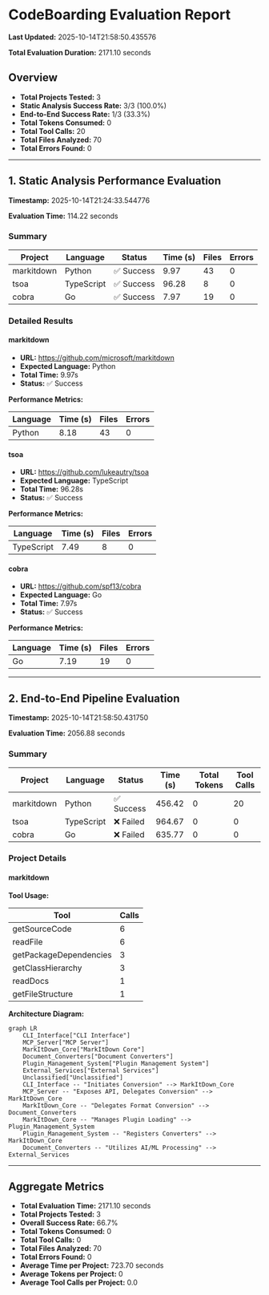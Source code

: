 # CodeBoarding Evaluation Report

**Last Updated:** 2025-10-14T21:58:50.435576

**Total Evaluation Duration:** 2171.10 seconds

## Overview

- **Total Projects Tested:** 3
- **Static Analysis Success Rate:** 3/3 (100.0%)
- **End-to-End Success Rate:** 1/3 (33.3%)
- **Total Tokens Consumed:** 0
- **Total Tool Calls:** 20
- **Total Files Analyzed:** 70
- **Total Errors Found:** 0

---

## 1. Static Analysis Performance Evaluation

**Timestamp:** 2025-10-14T21:24:33.544776

**Evaluation Time:** 114.22 seconds

### Summary

| Project | Language | Status | Time (s) | Files | Errors |
|---------|----------|--------|----------|-------|--------|
| markitdown | Python | ✅ Success | 9.97 | 43 | 0 |
| tsoa | TypeScript | ✅ Success | 96.28 | 8 | 0 |
| cobra | Go | ✅ Success | 7.97 | 19 | 0 |

### Detailed Results

#### markitdown

- **URL:** https://github.com/microsoft/markitdown
- **Expected Language:** Python
- **Total Time:** 9.97s
- **Status:** ✅ Success

**Performance Metrics:**

| Language | Time (s) | Files | Errors |
|----------|----------|-------|--------|
| Python | 8.18 | 43 | 0 |

#### tsoa

- **URL:** https://github.com/lukeautry/tsoa
- **Expected Language:** TypeScript
- **Total Time:** 96.28s
- **Status:** ✅ Success

**Performance Metrics:**

| Language | Time (s) | Files | Errors |
|----------|----------|-------|--------|
| TypeScript | 7.49 | 8 | 0 |

#### cobra

- **URL:** https://github.com/spf13/cobra
- **Expected Language:** Go
- **Total Time:** 7.97s
- **Status:** ✅ Success

**Performance Metrics:**

| Language | Time (s) | Files | Errors |
|----------|----------|-------|--------|
| Go | 7.19 | 19 | 0 |

---

## 2. End-to-End Pipeline Evaluation

**Timestamp:** 2025-10-14T21:58:50.431750

**Evaluation Time:** 2056.88 seconds

### Summary

| Project | Language | Status | Time (s) | Total Tokens | Tool Calls |
|---------|----------|--------|----------|--------------|------------|
| markitdown | Python | ✅ Success | 456.42 | 0 | 20 |
| tsoa | TypeScript | ❌ Failed | 964.67 | 0 | 0 |
| cobra | Go | ❌ Failed | 635.77 | 0 | 0 |

### Project Details

#### markitdown

**Tool Usage:**

| Tool | Calls |
|------|-------|
| getSourceCode | 6 |
| readFile | 6 |
| getPackageDependencies | 3 |
| getClassHierarchy | 3 |
| readDocs | 1 |
| getFileStructure | 1 |

**Architecture Diagram:**

```mermaid
graph LR
    CLI_Interface["CLI Interface"]
    MCP_Server["MCP Server"]
    MarkItDown_Core["MarkItDown Core"]
    Document_Converters["Document Converters"]
    Plugin_Management_System["Plugin Management System"]
    External_Services["External Services"]
    Unclassified["Unclassified"]
    CLI_Interface -- "Initiates Conversion" --> MarkItDown_Core
    MCP_Server -- "Exposes API, Delegates Conversion" --> MarkItDown_Core
    MarkItDown_Core -- "Delegates Format Conversion" --> Document_Converters
    MarkItDown_Core -- "Manages Plugin Loading" --> Plugin_Management_System
    Plugin_Management_System -- "Registers Converters" --> MarkItDown_Core
    Document_Converters -- "Utilizes AI/ML Processing" --> External_Services
```

---

## Aggregate Metrics

- **Total Evaluation Time:** 2171.10 seconds
- **Total Projects Tested:** 3
- **Overall Success Rate:** 66.7%
- **Total Tokens Consumed:** 0
- **Total Tool Calls:** 0
- **Total Files Analyzed:** 70
- **Total Errors Found:** 0
- **Average Time per Project:** 723.70 seconds
- **Average Tokens per Project:** 0
- **Average Tool Calls per Project:** 0.0
